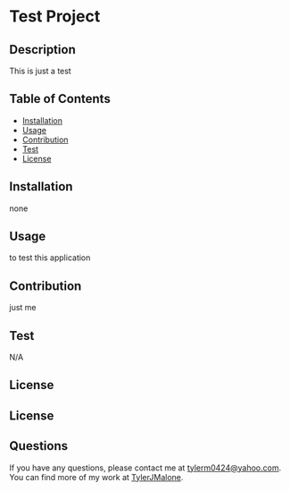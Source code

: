 # Test Project

  ## Description

  This is just a test


  ## Table of Contents

  * [Installation](#installation)
  * [Usage](#usage)
  * [Contribution](#contribution)
  * [Test](#test)
  * [License](#license)
  

  ## Installation

  none


  ## Usage

  to test this application


  ## Contribution

  just me


  ## Test

  N/A


  ## License

  ## License 


  ## Questions

  If you have any questions, please contact me at tylerm0424@yahoo.com. You can find more of my work at [TylerJMalone](https://github.com/TylerJMalone/).

